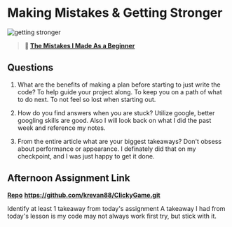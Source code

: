 # Making Mistakes & Getting Stronger

![getting stronger](https://bcw.blob.core.windows.net/public/img/lesson-images/js-bootcamp-logo.jpg)

> **📖 [The Mistakes I Made As a Beginner](https://codeworksacademy.com/fs-student-guide/resources/wk2/06-Coding-Mistakes)**

## Questions

1. What are the benefits of making a plan before starting to just write the code?
To help guide your project along. To keep you on a path of what to do next. To not feel so lost when starting out.


2. How do you find answers when you are stuck?
Utilize google, better googling skills are good. Also I will look back on what I did the past week and reference my notes.


3. From the entire article what are your biggest takeaways? Don't obsess about performance or appearance. I definately did that on my checkpoint, and I was just happy to get it done.

## Afternoon Assignment Link

**[Repo](https://github.com/ZachYentsch/<ASSIGNMENT_REPO>)**
**https://github.com/krevan88/ClickyGame.git**


Identify at least 1 takeaway from today's assignment
A takeaway I had from today's lesson is my code may not always work first try, but stick with it.